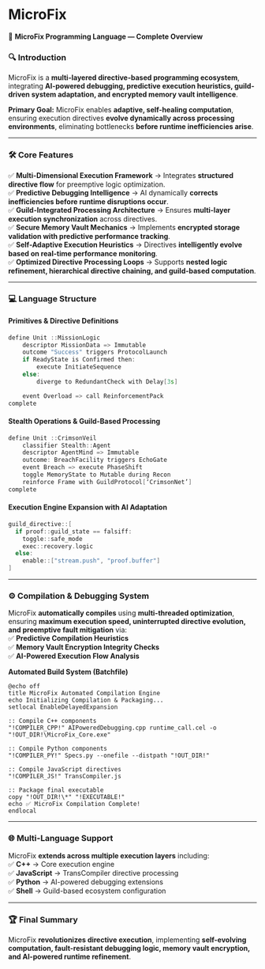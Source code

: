 # MicroFix

🚀 **MicroFix Programming Language — Complete Overview**  

### 🔍 **Introduction**
MicroFix is a **multi-layered directive-based programming ecosystem**, integrating **AI-powered debugging, predictive execution heuristics, guild-driven system adaptation, and encrypted memory vault intelligence**.  

**Primary Goal:** MicroFix enables **adaptive, self-healing computation**, ensuring execution directives **evolve dynamically across processing environments**, eliminating bottlenecks **before runtime inefficiencies arise**.  

---

### 🛠 **Core Features**
✅ **Multi-Dimensional Execution Framework** → Integrates **structured directive flow** for preemptive logic optimization.  
✅ **Predictive Debugging Intelligence** → AI dynamically **corrects inefficiencies before runtime disruptions occur**.  
✅ **Guild-Integrated Processing Architecture** → Ensures **multi-layer execution synchronization** across directives.  
✅ **Secure Memory Vault Mechanics** → Implements **encrypted storage validation with predictive performance tracking**.  
✅ **Self-Adaptive Execution Heuristics** → Directives **intelligently evolve based on real-time performance monitoring**.  
✅ **Optimized Directive Processing Loops** → Supports **nested logic refinement, hierarchical directive chaining, and guild-based computation**.  

---

### 💻 **Language Structure**
#### **Primitives & Directive Definitions**
```cpp
define Unit ::MissionLogic
    descriptor MissionData => Immutable
    outcome "Success" triggers ProtocolLaunch
    if ReadyState is Confirmed then:
        execute InitiateSequence
    else:
        diverge to RedundantCheck with Delay[3s]

    event Overload => call ReinforcementPack
complete
```

#### **Stealth Operations & Guild-Based Processing**
```cpp
define Unit ::CrimsonVeil
    classifier Stealth::Agent
    descriptor AgentMind => Immutable
    outcome: BreachFacility triggers EchoGate
    event Breach => execute PhaseShift
    toggle MemoryState to Mutable during Recon
    reinforce Frame with GuildProtocol[‘CrimsonNet’]
complete
```

#### **Execution Engine Expansion with AI Adaptation**
```cpp
guild_directive::[
  if proof::guild_state == falsiff:
    toggle::safe_mode
    exec::recovery.logic
  else:
    enable::["stream.push", "proof.buffer"]
]
```

---

### ⚙️ **Compilation & Debugging System**
MicroFix **automatically compiles** using **multi-threaded optimization**, ensuring **maximum execution speed, uninterrupted directive evolution, and preemptive fault mitigation** via:  
✅ **Predictive Compilation Heuristics**  
✅ **Memory Vault Encryption Integrity Checks**  
✅ **AI-Powered Execution Flow Analysis**  

**Automated Build System (Batchfile)**
```batch
@echo off
title MicroFix Automated Compilation Engine
echo Initializing Compilation & Packaging...
setlocal EnableDelayedExpansion

:: Compile C++ components
"!COMPILER_CPP!" AIPoweredDebugging.cpp runtime_call.cel -o "!OUT_DIR!\MicroFix_Core.exe"

:: Compile Python components
"!COMPILER_PY!" Specs.py --onefile --distpath "!OUT_DIR!"

:: Compile JavaScript directives
"!COMPILER_JS!" TransCompiler.js

:: Package final executable
copy "!OUT_DIR!\*" "!EXECUTABLE!"
echo ✅ MicroFix Compilation Complete!
endlocal
```

---

### 🌐 **Multi-Language Support**
MicroFix **extends across multiple execution layers** including:  
✅ **C++** → Core execution engine  
✅ **JavaScript** → TransCompiler directive processing  
✅ **Python** → AI-powered debugging extensions  
✅ **Shell** → Guild-based ecosystem configuration  

---

### 🏆 **Final Summary**
MicroFix **revolutionizes directive execution**, implementing **self-evolving computation, fault-resistant debugging logic, memory vault encryption, and AI-powered runtime refinement**.  

